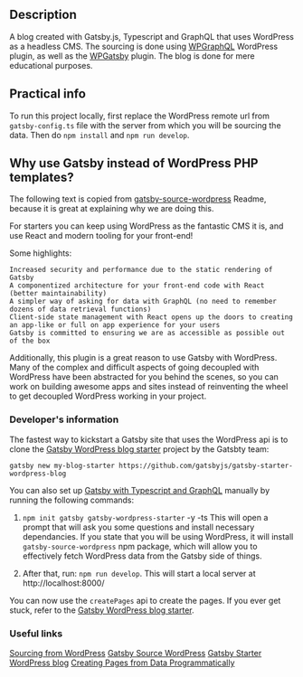 ## Description

A blog created with Gatsby.js, Typescript and GraphQL that uses WordPress as a headless CMS. The sourcing is done using [WPGraphQL](https://wordpress.org/plugins/wp-graphql/) WordPress plugin, as well as the [WPGatsby](https://wordpress.org/plugins/wp-gatsby/) plugin. The blog is done for mere educational purposes. 

## Practical info
To run this project locally, first replace the WordPress remote url from `gatsby-config.ts` file with the  server from which you will be sourcing the data. Then do `npm install` and `npm run develop`.

## Why use Gatsby instead of WordPress PHP templates?

The following text is copied from [gatsby-source-wordpress](https://github.com/gatsbyjs/gatsby/blob/master/packages/gatsby-source-wordpress/docs/why-use-this-plugin.md) Readme, because it is great at explaining why we are doing this.

For starters you can keep using WordPress as the fantastic CMS it is, and use React and modern tooling for your front-end!

Some highlights:

    Increased security and performance due to the static rendering of Gatsby
    A componentized architecture for your front-end code with React (better maintainability)
    A simpler way of asking for data with GraphQL (no need to remember dozens of data retrieval functions)
    Client-side state management with React opens up the doors to creating an app-like or full on app experience for your users
    Gatsby is committed to ensuring we are as accessible as possible out of the box

Additionally, this plugin is a great reason to use Gatsby with WordPress. Many of the complex and difficult aspects of going decoupled with WordPress have been abstracted for you behind the scenes, so you can work on building awesome apps and sites instead of reinventing the wheel to get decoupled WordPress working in your project.

### Developer's information

The fastest way to kickstart a Gatsby site that uses the WordPress api is to clone the [Gatsby WordPress blog starter](https://github.com/gatsbyjs/gatsby/tree/master/starters/gatsby-starter-wordpress-blog) project by the Gatsbty team:

`gatsby new my-blog-starter https://github.com/gatsbyjs/gatsby-starter-wordpress-blog`

You can also set up [Gatsby with Typescript and GraphQL](https://www.gatsbyjs.com/docs/quick-start/) manually by running the following commands:

1. `npm init gatsby gatsby-wordpress-starter` -y -ts
This will open a prompt that will ask you some questions and install necessary dependancies. If you state that you will be using WordPress, it will install `gatsby-source-wordpress` npm package, which will allow you to effectively fetch WordPress data from the Gatsby side of things. 

2. After that, run: `npm run develop`. This will start a local server at http://localhost:8000/

You can now use the `createPages` api to create the pages. If you ever get stuck, refer to the [Gatsby WordPress blog starter](https://github.com/gatsbyjs/gatsby/tree/master/starters/gatsby-starter-wordpress-blog).


### Useful links
[Sourcing from WordPress](https://www.gatsbyjs.com/docs/how-to/sourcing-data/sourcing-from-wordpress/)
[Gatsby Source WordPress](https://github.com/gatsbyjs/gatsby/tree/master/packages/gatsby-source-wordpress)
[Gatsby Starter WordPress blog](https://github.com/gatsbyjs/gatsby/tree/master/starters/gatsby-starter-wordpress-blog)
[Creating Pages from Data Programmatically](https://www.gatsbyjs.com/docs/programmatically-create-pages-from-data/)